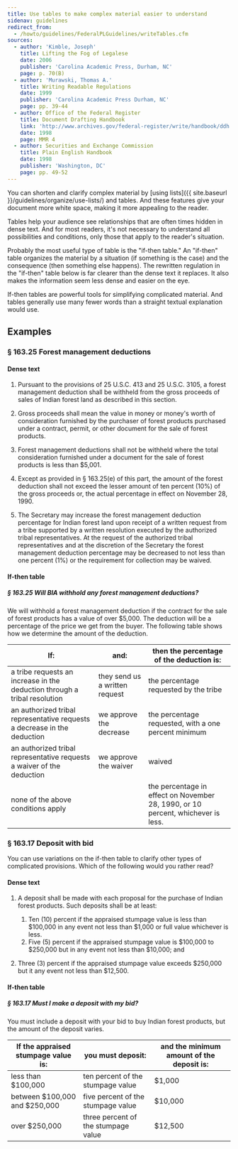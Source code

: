 ```yaml
---
title: Use tables to make complex material easier to understand
sidenav: guidelines
redirect_from:
  - /howto/guidelines/FederalPLGuidelines/writeTables.cfm
sources:
  - author: 'Kimble, Joseph'
    title: Lifting the Fog of Legalese
    date: 2006
    publisher: 'Carolina Academic Press, Durham, NC'
    page: p. 70(B)
  - author: 'Murawski, Thomas A.'
    title: Writing Readable Regulations
    date: 1999
    publisher: 'Carolina Academic Press Durham, NC'
    page: pp. 39-44
  - author: Office of the Federal Register
    title: Document Drafting Handbook
    link: 'http://www.archives.gov/federal-register/write/handbook/ddh.pdf'
    date: 1998
    page: MMR 4
  - author: Securities and Exchange Commission
    title: Plain English Handbook
    date: 1998
    publisher: 'Washington, DC'
    page: pp. 49-52
---
```


You can shorten and clarify complex material by [using lists]({{ site.baseurl }}/guidelines/organize/use-lists/) and tables. And these features give your document more white space, making it more appealing to the reader.

Tables help your audience see relationships that are often times hidden in dense text. And for most readers, it's not necessary to understand all possibilities and conditions, only those that apply to the reader's situation.

Probably the most useful type of table is the "if-then table." An "if-then" table organizes the material by a situation (if something is the case) and the consequence (then something else happens). The rewritten regulation in the "if-then" table below is far clearer than the dense text it replaces. It also makes the information seem less dense and easier on the eye.

If-then tables are powerful tools for simplifying complicated material. And tables generally use many fewer words than a straight textual explanation would use.

## Examples

### § 163.25 Forest management deductions

#### Dense text

<div class="example-container">

1. Pursuant to the provisions of 25 U.S.C. 413 and 25 U.S.C. 3105, a forest management deduction shall be withheld from the gross proceeds of sales of Indian forest land as described in this section.

2. Gross proceeds shall mean the value in money or money's worth of consideration furnished by the purchaser of forest products purchased under a contract, permit, or other document for the sale of forest products.

3. Forest management deductions shall not be withheld where the total consideration furnished under a document for the sale of forest products is less than $5,001.

4. Except as provided in § 163.25(e) of this part, the amount of the forest deduction shall not exceed the lesser amount of ten percent (10%) of the gross proceeds or, the actual percentage in effect on November 28, 1990.

5. The Secretary may increase the forest management deduction percentage for Indian forest land upon receipt of a written request from a tribe supported by a written resolution executed by the authorized tribal representatives. At the request of the authorized tribal representatives and at the discretion of the Secretary the forest management deduction percentage may be decreased to not less than one percent (1%) or the requirement for collection may be waived.

</div>

#### If-then table

<div class="example-container">

##### § 163.25 Will BIA withhold any forest management deductions?

We will withhold a forest management deduction if the contract for the sale of forest products has a value of over $5,000. The deduction will be a percentage of the price we get from the buyer. The following table shows how we determine the amount of the deduction.

If: | and: | then the percentage of the deduction is:
--- | --- | ---
a tribe requests an increase in the deduction through a tribal resolution | they send us a written request | the percentage requested by the tribe
an authorized tribal representative requests a decrease in the deduction | we approve the decrease | the percentage requested, with a one percent minimum
an authorized tribal representative requests a waiver of the deduction | we approve the waiver | waived
none of the above conditions apply | | the percentage in effect on November 28, 1990, or 10 percent, whichever is less.

</div>

### § 163.17 Deposit with bid

You can use variations on the if-then table to clarify other types of complicated provisions. Which of the following would you rather read?

#### Dense text

<div class="example-container">

1. A deposit shall be made with each proposal for the purchase of Indian forest products. Such deposits shall be at least:

    1. Ten (10) percent if the appraised stumpage value is less than $100,000 in any event not less than $1,000 or full value whichever is less.
    2. Five (5) percent if the appraised stumpage value is $100,000 to $250,000 but in any event not less than $10,000; and

2. Three (3) percent if the appraised stumpage value exceeds $250,000 but it any event not less than $12,500.

</div>

#### If-then table

<div class="example-container">

##### § 163.17 Must I make a deposit with my bid?

You must include a deposit with your bid to buy Indian forest products, but the amount of the deposit varies.

If the appraised stumpage value is: | you must deposit: | and the minimum amount of the deposit is:
--- | --- | ---
less than $100,000 | ten percent of the stumpage value | $1,000
between $100,000 and $250,000 | five percent of the stumpage value | $10,000
over $250,000 | three percent of the stumpage value | $12,500

</div>
